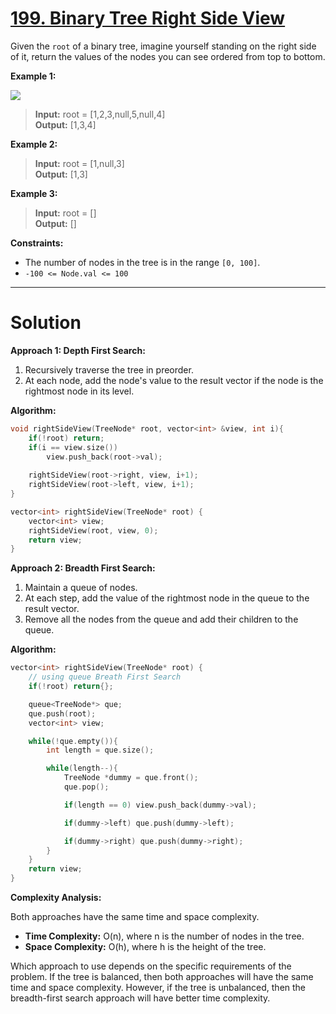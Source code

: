 # [199. Binary Tree Right Side View](https://leetcode.com/problems/binary-tree-right-side-view/)

Given the `root` of a binary tree, imagine yourself standing on the right side of it, return the values of the nodes you can see ordered from top to bottom.

**Example 1:**

![](https://assets.leetcode.com/uploads/2021/02/14/tree.jpg)

>**Input:** root = [1,2,3,null,5,null,4]<br>
**Output:** [1,3,4]

**Example 2:**

>**Input:** root = [1,null,3]<br>
**Output:** [1,3]

**Example 3:**

>**Input:** root = []<br>
**Output:** []
 

**Constraints:**

- The number of nodes in the tree is in the range `[0, 100]`.
- `-100 <= Node.val <= 100`
---
# Solution

**Approach 1: Depth First Search:**

1. Recursively traverse the tree in preorder.
2. At each node, add the node's value to the result vector if the node is the rightmost node in its level.

**Algorithm:**

```c++
void rightSideView(TreeNode* root, vector<int> &view, int i){
    if(!root) return;
    if(i == view.size())
        view.push_back(root->val);
        
    rightSideView(root->right, view, i+1);
    rightSideView(root->left, view, i+1);
}

vector<int> rightSideView(TreeNode* root) {
    vector<int> view;
    rightSideView(root, view, 0);
    return view;
}
```

**Approach 2: Breadth First Search:**

1. Maintain a queue of nodes.
2. At each step, add the value of the rightmost node in the queue to the result vector.
3. Remove all the nodes from the queue and add their children to the queue.

**Algorithm:**

```c++
vector<int> rightSideView(TreeNode* root) {
    // using queue Breath First Search
    if(!root) return{};

    queue<TreeNode*> que;
    que.push(root);
    vector<int> view;

    while(!que.empty()){
        int length = que.size();

        while(length--){
            TreeNode *dummy = que.front();
            que.pop();

            if(length == 0) view.push_back(dummy->val);

            if(dummy->left) que.push(dummy->left);

            if(dummy->right) que.push(dummy->right);
        }
    }
    return view;
}
```

**Complexity Analysis:**

Both approaches have the same time and space complexity.

* **Time Complexity:** O(n), where n is the number of nodes in the tree.
* **Space Complexity:** O(h), where h is the height of the tree.

Which approach to use depends on the specific requirements of the problem. If the tree is balanced, then both approaches will have the same time and space complexity. However, if the tree is unbalanced, then the breadth-first search approach will have better time complexity.